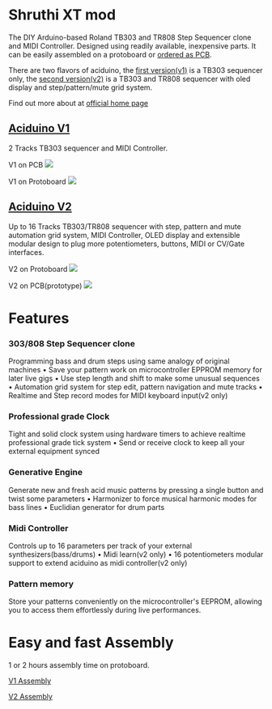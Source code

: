 # Shruthi XT mod

The DIY Arduino-based Roland TB303 and TR808 Step Sequencer clone and MIDI Controller. Designed using readily available, inexpensive parts. It can be easily assembled on a protoboard or [ordered as PCB](https://pushermanproductions.com/product/midilab-aciduino-303-style-midi-sequencer-pcb-only/). 

There are two flavors of aciduino, the [first version(v1)](https://github.com/midilab/aciduino/tree/master/v1/) is a TB303 sequencer only, the [second version(v2)](https://github.com/midilab/aciduino/tree/master/v2/) is a TB303 and TR808 sequencer with oled display and step/pattern/mute grid system.

Find out more about at [official home page](https://midilab.co/aciduino/)

## [Aciduino V1](https://github.com/midilab/aciduino/tree/master/v1/)  
2 Tracks TB303 sequencer and MIDI Controller.

V1 on PCB
[![](https://midilab.co/data/uploads/2022/05/aciduino_mk2-1024x632.jpg)](https://midilab.co/data/uploads/2022/05/aciduino_mk2.jpg)

V1 on Protoboard
[![](https://midilab.co/data/uploads/2023/03/aciduinov1-1024x576.jpg)](https://midilab.co/data/uploads/2023/03/aciduinov1.jpg)

## [Aciduino V2](https://github.com/midilab/aciduino/tree/master/v2/)  
Up to 16 Tracks TB303/TR808 sequencer with step, pattern and mute automation grid system, MIDI Controller, OLED display and extensible modular design to plug more potentiometers, buttons, MIDI or CV/Gate interfaces.

V2 on Protoboard
[![](https://midilab.co/data/uploads/2023/01/aciduino_v2_teensy_bb-1024x696.jpg)](https://midilab.co/data/uploads/2023/01/aciduino_v2_teensy_bb-scaled.jpg)

V2 on PCB(prototype)
[![](https://midilab.co/data/uploads/2023/03/uone_umodular-scaled.jpg)](https://midilab.co/data/uploads/2023/03/uone_umodular-scaled.jpg)

Features
========

### 303/808 Step Sequencer clone

Programming bass and drum steps using same analogy of original machines • Save your pattern work on microcontroller EPPROM memory for later live gigs • Use step length and shift to make some unusual sequences • Automation grid system for step edit, pattern navigation and mute tracks • Realtime and Step record modes for MIDI keyboard input(v2 only)

### Professional grade Clock

Tight and solid clock system using hardware timers to achieve realtime professional grade tick system • Send or receive clock to keep all your external equipment synced

### Generative Engine

Generate new and fresh acid music patterns by pressing a single button and twist some parameters • Harmonizer to force musical harmonic modes for bass lines • Euclidian generator for drum parts

### Midi Controller

Controls up to 16 parameters per track of your external synthesizers(bass/drums) • Midi learn(v2 only) • 16 potentiometers modular support to extend aciduino as midi controller(v2 only)

### Pattern memory

Store your patterns conveniently on the microcontroller's EEPROM, allowing you to access them effortlessly during live performances.

# Easy and fast Assembly

1 or 2 hours assembly time on protoboard. 

[V1 Assembly](https://github.com/midilab/aciduino/tree/master/v1)

[V2 Assembly](https://github.com/midilab/aciduino/tree/master/v2#assembly)
